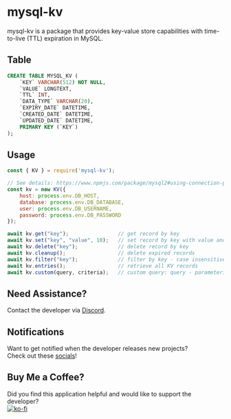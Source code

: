 # mysql-kv
mysql-kv is a package that provides key-value store capabilities with time-to-live (TTL) expiration in MySQL.

## Table
```sql
CREATE TABLE MYSQL_KV (
    `KEY` VARCHAR(512) NOT NULL,
    `VALUE` LONGTEXT,
    `TTL` INT,
    `DATA_TYPE` VARCHAR(20),
    `EXPIRY_DATE` DATETIME,
    `CREATED_DATE` DATETIME,
    `UPDATED_DATE` DATETIME,
    PRIMARY KEY (`KEY`)
);
```

## Usage
```js
const { KV } = require('mysql-kv');

// See details: https://www.npmjs.com/package/mysql2#using-connection-pools
const kv = new KV({
    host: process.env.DB_HOST,
    database: process.env.DB_DATABASE,
    user: process.env.DB_USERNAME,
    password: process.env.DB_PASSWORD
});

await kv.get("key");                // get record by key
await kv.set("key", "value", 10);   // set record by key with value and time to live
await kv.delete("key");             // delete record by key
await kv.cleanup();                 // delete expired records
await kv.filter("key");             // filter by key - case insensitive
await kv.entries();                 // retrieve all KV records
await kv.custom(query, criteria);   // custom query: query - parameterized sql; criteria - array of ordered parameters for the sql
```

## Need Assistance?
Contact the developer via [Discord](https://discord.gg/Urt5S2Ucju).

## Notifications
Want to get notified when the developer releases new projects?
<br/>Check out these [socials](https://linktr.ee/fidilen)!

## Buy Me a Coffee?
Did you find this application helpful and would like to support the developer?<br/>
[![ko-fi](https://ko-fi.com/img/githubbutton_sm.svg)](https://ko-fi.com/U6U7E7WXM)
